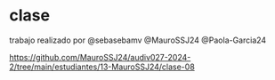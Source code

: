 # clase


trabajo realizado por @sebasebamv @MauroSSJ24 @Paola-Garcia24


https://github.com/MauroSSJ24/audiv027-2024-2/tree/main/estudiantes/13-MauroSSJ24/clase-08
